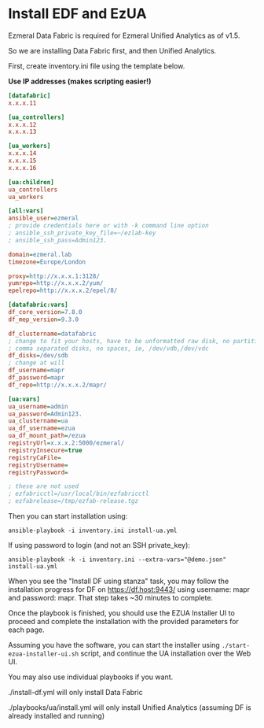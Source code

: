 # Install EDF and EzUA

Ezmeral Data Fabric is required for Ezmeral Unified Analytics as of v1.5.

So we are installing Data Fabric first, and then Unified Analytics.

First, create inventory.ini file using the template below.

**Use IP addresses (makes scripting easier!)**

```ini
[datafabric]
x.x.x.11

[ua_controllers]
x.x.x.12
x.x.x.13

[ua_workers]
x.x.x.14
x.x.x.15
x.x.x.16

[ua:children]
ua_controllers
ua_workers

[all:vars]
ansible_user=ezmeral
; provide credentials here or with -k command line option
; ansible_ssh_private_key_file=~/ezlab-key
; ansible_ssh_pass=Admin123.

domain=ezmeral.lab
timezone=Europe/London

proxy=http://x.x.x.1:3128/
yumrepo=http://x.x.x.2/yum/
epelrepo=http://x.x.x.2/epel/8/

[datafabric:vars]
df_core_version=7.8.0
df_mep_version=9.3.0

df_clustername=datafabric
; change to fit your hosts, have to be unformatted raw disk, no partition, no filesystem!
; comma separated disks, no spaces, ie, /dev/vdb,/dev/vdc
df_disks=/dev/sdb
; change at will
df_username=mapr
df_password=mapr
df_repo=http://x.x.x.2/mapr/

[ua:vars]
ua_username=admin
ua_password=Admin123.
ua_clustername=ua
ua_df_username=ezua
ua_df_mount_path=/ezua
registryUrl=x.x.x.2:5000/ezmeral/
registryInsecure=true
registryCaFile=
registryUsername=
registryPassword=

; these are not used
; ezfabricctl=/usr/local/bin/ezfabricctl
; ezfabrelease=/tmp/ezfab-release.tgz

```

Then you can start installation using:

`ansible-playbook -i inventory.ini install-ua.yml`

If using password to login (and not an SSH private_key):

`ansible-playbook -k -i inventory.ini --extra-vars="@demo.json" install-ua.yml`

When you see the "Install DF using stanza" task, you may follow the installation progress for DF on https://df.host:9443/ using username: mapr and password: mapr. That step takes ~30 minutes to complete.

Once the playbook is finished, you should use the EZUA Installer UI to proceed and complete the installation with the provided parameters for each page.

Assuming you have the software, you can start the installer using `./start-ezua-installer-ui.sh` script, and continue the UA installation over the Web UI.

You may also use individual playbooks if you want. 

./install-df.yml will only install Data Fabric

./playbooks/ua/install.yml will only install Unified Analytics (assuming DF is already installed and running)
